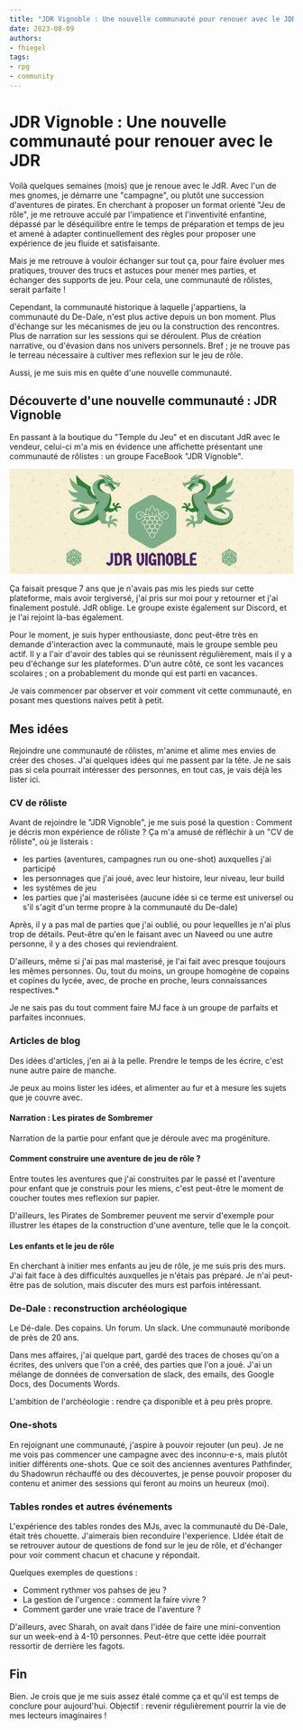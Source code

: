 ```yaml
---
title: "JDR Vignoble : Une nouvelle communauté pour renouer avec le JDR"
date: 2023-08-09
authors:
- fhiegel
tags:
- rpg
- community
---
```

# JDR Vignoble : Une nouvelle communauté pour renouer avec le JDR

Voilà quelques semaines (mois) que je renoue avec le JdR.
Avec l'un de mes gnomes, je démarre une "campagne", ou plutôt une succession d'aventures de pirates.
En cherchant à proposer un format orienté "Jeu de rôle", je me retrouve acculé par l'impatience et l'inventivité enfantine,
dépassé par le déséquilibre entre le temps de préparation et temps de jeu et amené à adapter continuellement des règles 
pour proposer une expérience de jeu fluide et satisfaisante.

Mais je me retrouve à vouloir échanger sur tout ça, pour faire évoluer mes pratiques,
trouver des trucs et astuces pour mener mes parties, et échanger des supports de jeu.
Pour cela, une communauté de rôlistes, serait parfaite !
<!-- more -->

Cependant, la communauté historique à laquelle j'appartiens, la communauté du De-Dale, 
n'est plus active depuis un bon moment. 
Plus d'échange sur les mécanismes de jeu ou la construction des rencontres.
Plus de narration sur les sessions qui se déroulent.
Plus de création narrative, ou d'évasion dans nos univers personnels.
Bref ; je ne trouve pas le terreau nécessaire à cultiver mes reflexion sur le jeu de rôle.

Aussi, je me suis mis en quête d'une nouvelle communauté. 

## Découverte d'une nouvelle communauté : JDR Vignoble

En passant à la boutique du "Temple du Jeu" et en discutant JdR avec le vendeur, celui-ci m'a mis en évidence une affichette
présentant une communauté de rôlistes : un groupe FaceBook "JDR Vignoble".

![](../../../assets/images/posts/2023/jdr-vignoble.jpg)

Ça faisait presque 7 ans que je n'avais pas mis les pieds sur cette plateforme, mais avoir tergiversé,
j'ai pris sur moi pour y retourner et j'ai finalement postulé. 
JdR oblige.
Le groupe existe également sur Discord, et je l'ai rejoint là-bas également.

Pour le moment, je suis hyper enthousiaste, donc peut-être très en demande d'interaction avec la communauté, mais le groupe semble peu actif.
Il y a l'air d'avoir des tables qui se réunissent régulièrement, mais il y a peu d'échange sur les plateformes.
D'un autre côté, ce sont les vacances scolaires ; on a probablement du monde qui est parti en vacances.

Je vais commencer par observer et voir comment vit cette communauté, en posant mes questions naives petit à petit.

## Mes idées

Rejoindre une communauté de rôlistes, m'anime et alime mes envies de créer des choses.
J'ai quelques idées qui me passent par la tête. Je ne sais pas si cela pourrait intéresser des personnes,
en tout cas, je vais déjà les lister ici.

### CV de rôliste

Avant de rejoindre le "JDR Vignoble", je me suis posé la question : Comment je décris mon expérience de rôliste ?
Ça m'a amusé de réfléchir à un "CV de rôliste", où je listerais :

 - les parties (aventures, campagnes run ou one-shot) auxquelles j'ai participé
 - les personnages que j'ai joué, avec leur histoire, leur niveau, leur build
 - les systèmes de jeu
 - les parties que j'ai masterisées (aucune idée si ce terme est universel ou s'il s'agit d'un terme propre à la communauté du De-dale)

Après, il y a pas mal de parties que j'ai oublié, ou pour lequellles je n'ai plus trop de détails.
Peut-être qu'en le faisant avec un Naveed ou une autre personne, il y a des choses qui reviendraient.

D'ailleurs, même si j'ai pas mal masterisé, je l'ai fait avec presque toujours les mêmes personnes.
Ou, tout du moins, un groupe homogène de copains et copines du lycée, avec, de proche en proche, leurs connaissances respectives.*

Je ne sais pas du tout comment faire MJ face à un groupe de parfaits et parfaites inconnues.

### Articles de blog

Des idées d'articles, j'en ai à la pelle.
Prendre le temps de les écrire, c'est nune autre paire de manche.

Je peux au moins lister les idées, et alimenter au fur et à mesure les sujets que je couvre avec.

#### Narration : Les pirates de Sombremer

Narration de la partie pour enfant que je déroule avec ma progéniture.

#### Comment construire une aventure de jeu de rôle ?

Entre toutes les aventures que j'ai construites par le passé
et l'aventure pour enfant que je construis pour les miens, 
c'est peut-être le moment de coucher toutes mes reflexion sur papier.

D'ailleurs, les Pirates de Sombremer peuvent me servir d'exemple pour illustrer les étapes de la construction d'une aventure,
telle que le la conçoit.

#### Les enfants et le jeu de rôle

En cherchant à initier mes enfants au jeu de rôle, je me suis pris des murs.
J'ai fait face à des difficultés auxquelles je n'étais pas préparé.
Je n'ai peut-être pas de solution, mais discuter des murs est parfois intéressant.

### De-Dale : reconstruction archéologique

Le Dé-dale. Des copains. Un forum. Un slack. Une communauté moribonde de près de 20 ans.

Dans mes affaires, j'ai quelque part, gardé des traces de choses qu'on a écrites, des univers que l'on a créé, des parties que l'on a joué.
J'ai un mélange de données de conversation de slack, des emails, des Google Docs, des Documents Words.

L'ambition de l'archéologie : rendre ça disponible et à peu près propre.

### One-shots

En rejoignant une communauté, j'aspire à pouvoir rejouter (un peu).
Je ne me vois pas commencer une campagne avec des inconnu-e-s, mais plutôt initier différents one-shots.
Que ce soit des anciennes aventures Pathfinder, du Shadowrun réchauffé ou des découvertes, 
je pense pouvoir proposer du contenu et animer des sessions qui feront au moins un heureux (moi).

### Tables rondes et autres événements

L'expérience des tables rondes des MJs, avec la communauté du Dé-Dale, était très chouette.
J'aimerais bien reconduire l'experience. LIdée était de se retrouver autour de questions de fond sur le jeu de rôle,
et d'échanger pour voir comment chacun et chacune y répondait.

Quelques exemples de questions :

- Comment rythmer vos pahses de jeu ?
- La gestion de l'urgence : comment la faire vivre ?
- Comment garder une vraie trace de l'aventure ?

D'ailleurs, avec Sharah, on avait dans l'idée de faire une mini-convention sur un week-end à 4-10 personnes.
Peut-être que cette idée pourrait ressortir de derrière les fagots.

## Fin

Bien. Je crois que je me suis assez étalé comme ça et qu'il est temps de conclure pour aujourd'hui.
Objectif : revenir régulièrement pourrir la vie de mes lecteurs imaginaires !

